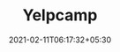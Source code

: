 ---
title: "Yelpcamp"
date: 2021-02-11T06:17:32+05:30
description: Clone of Yelp website
link:
repo: https://github.com/g-savitha/YelpCamp
pinned: true
thumb:
weight: 3
links:
- name: 
  icon: 
  link: 
shields:
- name: 
  image: 
  link: 
---